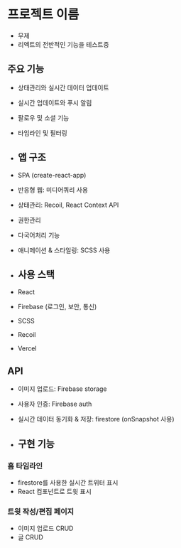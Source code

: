# 프로젝트 이름
- 무제
- 리엑트의 전반적인 기능을 테스트중

## 주요 기능

- 상태관리와 실시간 데이터 업데이트
- 실시간 업데이트와 푸시 알림
- 팔로우 및 소셜 기능
- 타임라인 및 필터링

- ## 앱 구조

- SPA (create-react-app)
- 반응형 웹: 미디어쿼리 사용
- 상태관리: Recoil, React Context API
- 권한관리
- 다국어처리 기능
- 애니메이션 & 스타일링: SCSS 사용

- ## 사용 스택

- React
- Firebase (로그인, 보안, 통신)
- SCSS
- Recoil
- Vercel

## API

- 이미지 업로드: Firebase storage
- 사용자 인증: Firebase auth
- 실시간 데이터 동기화 & 저장: firestore (onSnapshot 사용)

- ## 구현 기능

### 홈 타임라인

- firestore를 사용한 실시간 트위터 표시
- React 컴포넌트로 트윗 표시

### 트윗 작성/편집 페이지

- 이미지 업로드 CRUD
- 글 CRUD
